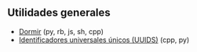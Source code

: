 ## Utilidades generales

- [Dormir](https://github.com/mondeja/fullstack/tree/master/backend/src/047-utils/sleep) (py, rb, js, sh, cpp)
- [Identificadores universales únicos (UUIDS)](https://github.com/mondeja/fullstack/tree/master/backend/src/047-utils/uuid) (cpp, py)